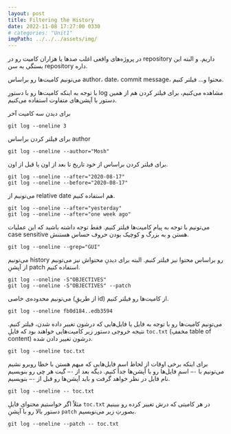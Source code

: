 ```yaml
---
layout: post
title: Filtering the History
date: 2022-11-08 17:27:00 0330
# categories: "Unit1"
imgPath: ../../../assets/img/
---
```


در پروژه‌های واقعی اغلب صدها یا هزاران کامیت رو در repository داریم. و البته این بستگی به سن repository داره.

می‌تونیم کامیت‌ها رو براساس author، date،‌ commit message، محتوا و… فیلتر کنیم.

با توجه به اینکه کامیت‌ها رو با دستورِ log مشاهده می‌کنیم، برای فیلتر کردن هم از همین دستور با آپشن‌های متفاوت استفاده می‌کنیم.

برای دیدن سه کامیت آخر

```
git log --oneline 3
```

برای فیلتر کردن براساس author

```
git log --oneline --author="Mosh"
```

برای فیلتر کردن براساس از خود تاریخ تا بعد از اون یا قبل از اون.

```
git log --oneline --after="2020-08-17"
git log --oneline --before="2020-08-17"
```

می‌تونیم از relative date هم استفاده کنیم.

```
git log --oneline --after="yesterday"
git log --oneline --after="one week ago"
```

می‌تونیم با توجه به پیام‌ کامیت‌ها فیلتر کنیم. فقط توجه داشته باشید که این عملیات case sensitive هستن و به بزرگ و کوچیک بودن حروف حساس هستنش.

```
git log --oneline --grep="GUI"
```

می‌تونیم history رو براساس محتوا نیز فیلتر کنیم. البته برای دیدنِ محتواش نیز می‌تونیم از آپشنِ‌ patch استفاده کنیم.

```
git log --oneline -S"OBJECTIVES"
git log --oneline -S"OBJECTIVES" --patch
```

می‌تونیم محدوده‌ی خاصی (از طریقِ id) از کامیت‌ها رو فیلتر کنیم.

```
git log --oneline fb0d184..edb3594
```

می‌تونیم کامیت‌ها رو با توجه به فایل یا فایل‌هایی که درشون تغییر داده شدن، فیلتر کنیم. نتیجه خروجی دستور زیر کامیت‌هایی خواهند بود که فایلِ‌ `toc.txt` (مخففِ table of content) درشون تغییر دادن شده.

```
git log --oneline toc.txt
```

برای اینکه برخی اوقات از لحاظ اسمِ فایل‌هایی که مبهم‌ هستن با خطا روبرو نشیم می‌تونیم با `-—` اسم‌ِ فایل‌‌ها رو با آپشن‌ها جدا کنیم. دیگه بعد از `-—` گیت هر چی رو بنویسیم نام فایل در نظر خواهد گرفت و باید آپشن‌ها رو قبل از `-—` بنویسیم.

```
git log --oneline -- toc.txt
```

مثلاً اگر خواستیم محتوایِ فایلِ `toc.txt` در هر کامیتی که درش تغییر کرده رو ببینیم دستور بالا رو با آپشنِ `patch` بصورتِ زیر می‌نویسیم.

```
git log --oneline --patch -- toc.txt 
```
